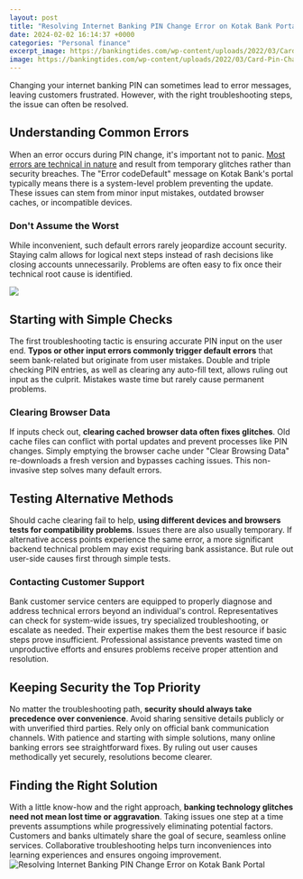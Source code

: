 ```yaml
---
layout: post
title: "Resolving Internet Banking PIN Change Error on Kotak Bank Portal"
date: 2024-02-02 16:14:37 +0000
categories: "Personal finance"
excerpt_image: https://bankingtides.com/wp-content/uploads/2022/03/Card-Pin-Change3.jpg
image: https://bankingtides.com/wp-content/uploads/2022/03/Card-Pin-Change3.jpg
---
```


Changing your internet banking PIN can sometimes lead to error messages, leaving customers frustrated. However, with the right troubleshooting steps, the issue can often be resolved. 
## Understanding Common Errors 
When an error occurs during PIN change, it's important not to panic. [Most errors are technical in nature](https://store.fi.io.vn/collection/chihuahua) and result from temporary glitches rather than security breaches. 
The "Error codeDefault" message on Kotak Bank's portal typically means there is a system-level problem preventing the update. These issues can stem from minor input mistakes, outdated browser caches, or incompatible devices.
### Don't Assume the Worst
While inconvenient, such default errors rarely jeopardize account security. Staying calm allows for logical next steps instead of rash decisions like closing accounts unnecessarily. Problems are often easy to fix once their technical root cause is identified.

![](https://bankingtides.com/wp-content/uploads/2022/03/Card-Pin-Change2-1024x469.jpg)
## Starting with Simple Checks
The first troubleshooting tactic is ensuring accurate PIN input on the user end. **Typos or other input errors commonly trigger default errors** that seem bank-related but originate from user mistakes. 
Double and triple checking PIN entries, as well as clearing any auto-fill text, allows ruling out input as the culprit. Mistakes waste time but rarely cause permanent problems.
### Clearing Browser Data 
If inputs check out, **clearing cached browser data often fixes glitches**. Old cache files can conflict with portal updates and prevent processes like PIN changes. 
Simply emptying the browser cache under "Clear Browsing Data" re-downloads a fresh version and bypasses caching issues. This non-invasive step solves many default errors.
## Testing Alternative Methods
Should cache clearing fail to help, **using different devices and browsers tests for compatibility problems**. Issues there are also usually temporary. 
If alternative access points experience the same error, a more significant backend technical problem may exist requiring bank assistance. But rule out user-side causes first through simple tests.
### Contacting Customer Support 
Bank customer service centers are equipped to properly diagnose and address technical errors beyond an individual's control. Representatives can check for system-wide issues, try specialized troubleshooting, or escalate as needed.
Their expertise makes them the best resource if basic steps prove insufficient. Professional assistance prevents wasted time on unproductive efforts and ensures problems receive proper attention and resolution.
## Keeping Security the Top Priority 
No matter the troubleshooting path, **security should always take precedence over convenience**. Avoid sharing sensitive details publicly or with unverified third parties. Rely only on official bank communication channels.
With patience and starting with simple solutions, many online banking errors see straightforward fixes. By ruling out user causes methodically yet securely, resolutions become clearer.
## Finding the Right Solution 
With a little know-how and the right approach, **banking technology glitches need not mean lost time or aggravation**. Taking issues one step at a time prevents assumptions while progressively eliminating potential factors.  
Customers and banks ultimately share the goal of secure, seamless online services. Collaborative troubleshooting helps turn inconveniences into learning experiences and ensures ongoing improvement.
![Resolving Internet Banking PIN Change Error on Kotak Bank Portal](https://bankingtides.com/wp-content/uploads/2022/03/Card-Pin-Change3.jpg)